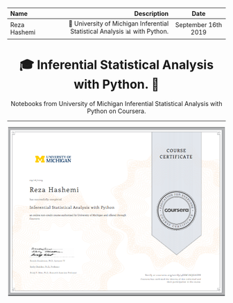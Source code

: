 | Name | Description | Date 
| :- |-------------: | :-:
|Reza Hashemi| 🏫 University of Michigan Inferential Statistical Analysis 📊 with Python.    | September 16th 2019 |

<h1 align="center">🎓 Inferential Statistical Analysis with Python. 🤖</h1>
<p align="center">
Notebooks from University of Michigan Inferential Statistical Analysis with Python on Coursera.
</p>

--- 

<p align="center"> <a href="https://www.coursera.org/account/accomplishments/certificate/4GSWLNQGAEPP">
    <img src="UofM_Inferential_Statistical_Analysis_with_Python.PNG" width="500" align="center">
</a> </p>
